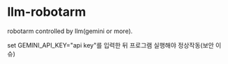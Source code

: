 # llm-robotarm

robotarm controlled by llm(gemini or more).

set GEMINI_API_KEY="api key"를 입력한 뒤 프로그램 실행해야 정상작동(보안 이슈)

